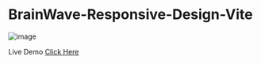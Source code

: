 ﻿# BrainWave-Responsive-Design-Vite

![image](https://github.com/user-attachments/assets/75c2b6a7-0703-4a5d-8287-20a548a2c08c)

Live Demo <a href="https://brain-wave-responsive-design-vite.vercel.app/">Click Here</a>
